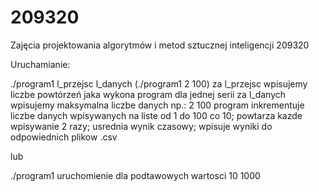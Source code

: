 # 209320
Zajęcia projektowania algorytmów i metod sztucznej inteligencji 209320

Uruchamianie:

./program1 l_przejsc l_danych (./program1 2 100)
za l_przejsc wpisujemy liczbe powtórzeń jaka wykona program dla jednej serii
za l_danych wpisujemy maksymalna liczbe danych
np.: 2 100    program inkrementuje liczbe danych wpisywanych na liste od 1 do 100 co 10; powtarza kazde wpisywanie 2 razy;
usrednia wynik czasowy; wpisuje wyniki do odpowiednich plikow .csv

lub 

./program1
uruchomienie dla podtawowych wartosci 10 1000
